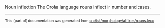 Noun inflection
The Oroha language nouns inflect in number and cases.

* * *

<small>This (part of) documentation was generated from [src/fst/morphology/affixes/nouns.lexc](https://github.com/giellalt/lang-ora/blob/main/src/fst/morphology/affixes/nouns.lexc)</small>
